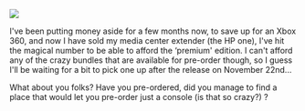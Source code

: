 ![](http://www.xbox.com/NR/rdonlyres/4CDF4F45-8710-45DE-B40E-FC016CD2EF3D/0/logoxbox360.jpg)
  
I've been putting money aside for a few months now, to save up for an Xbox 360, and now I have sold my media center extender (the HP one), I've hit the magical number to be able to afford the &#8216;premium' edition. I can't afford any of the crazy bundles that are available for pre-order though, so I guess I'll be waiting for a bit to pick one up after the release on November 22nd...

What about you folks? Have you pre-ordered, did you manage to find a place that would let you pre-order just a console (is that so crazy?) ?